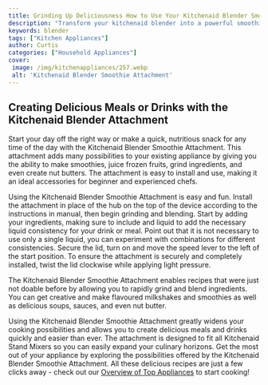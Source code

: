 ```yaml
---
title: Grinding Up Deliciousness How to Use Your Kitchenaid Blender Smoothie Attachment
description: "Transform your kitchenaid blender into a powerful smoothie master with this quick and easy tutorial Learn the top tips and get ready to enjoy delicious and nutritious smoothies with the smoothie attachment"
keywords: blender
tags: ["Kitchen Appliances"]
author: Curtis
categories: ["Household Appliances"]
cover: 
 image: /img/kitchenappliances/257.webp
 alt: 'Kitchenaid Blender Smoothie Attachment'
---
```

## Creating Delicious Meals or Drinks with the Kitchenaid Blender Attachment 
Start your day off the right way or make a quick, nutritious snack for any time of the day with the Kitchenaid Blender Smoothie Attachment. This attachment adds many possibilities to your existing appliance by giving you the ability to make smoothies, juice frozen fruits, grind ingredients, and even create nut butters. The attachment is easy to install and use, making it an ideal accessories for beginner and experienced chefs. 

Using the Kitchenaid Blender Smoothie Attachment is easy and fun. Install the attachment in place of the hub on the top of the device according to the instructions in manual, then begin grinding and blending. Start by adding your ingredients, making sure to include and liquid to add the necessary liquid consistency for your drink or meal. Point out that it is not necessary to use only a single liquid, you can experiment with combinations for different consistencies. Secure the lid, turn on and move the speed lever to the left of the start position. To ensure the attachment is securely and completely installed, twist the lid clockwise while applying light pressure. 

The Kitchenaid Blender Smoothie Attachment enables recipes that were just not doable before by allowing you to rapidly grind and blend ingredients. You can get creative and make flavoured milkshakes and smoothies as well as delicious soups, sauces, and even nut butter. 

Using the Kitchenaid Blender Smoothie Attachment greatly widens your cooking possibilities and allows you to create delicious meals and drinks quickly and easier than ever. The attachment is designed to fit all Kitchenaid Stand Mixers so you can easily expand your culinary horizons. Get the most out of your appliance by exploring the possibilities offered by the Kitchenaid Blender Smoothie Attachment. All these delicious recipes are just a few clicks away - check out our [Overview of Top Appliances](./pages/appliance-overview) to start cooking!
